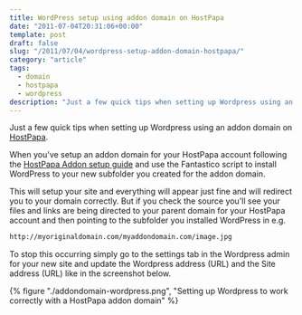 ```yaml
---
title: WordPress setup using addon domain on HostPapa
date: "2011-07-04T20:31:06+00:00"
template: post
draft: false
slug: "/2011/07/04/wordpress-setup-addon-domain-hostpapa/"
category: "article"
tags:
  - domain
  - hostpapa
  - wordpress
description: "Just a few quick tips when setting up Wordpress using an addon domain on HostPapa"
---
```


Just a few quick tips when setting up Wordpress using an addon domain on [HostPapa](http://www.hostpapa.com/).

When you've setup an addon domain for your HostPapa account following the [HostPapa Addon setup guide](http://hostpapasupport.com/index.php?_m=knowledgebase&_a=viewarticle&kbarticleid=18) and use the Fantastico script to install WordPress to your new subfolder you created for the addon domain.

This will setup your site and everything will appear just fine and will redirect you to your domain correctly. But if you check the source you'll see your files and links are being directed to your parent domain for your HostPapa account and then pointing to the subfolder you installed WordPress in e.g.

```html
http://myoriginaldomain.com/myaddondomain.com/image.jpg
```

To stop this occurring simply go to the settings tab in the Wordpress admin for your new site and update the Wordpress address (URL) and the Site address (URL) like in the screenshot below.

{% figure "./addondomain-wordpress.png", "Setting up Wordpress to work correctly with a HostPapa addon domain" %}
